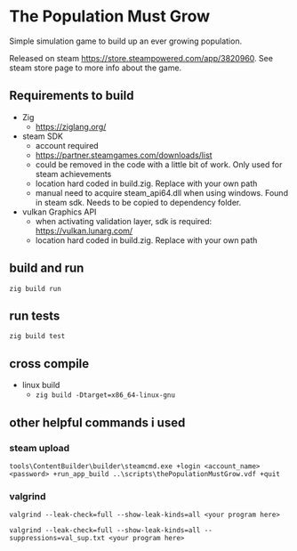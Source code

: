 # The Population Must Grow
Simple simulation game to build up an ever growing population.

Released on steam https://store.steampowered.com/app/3820960. See steam store page to more info about the game.

## Requirements to build
- Zig 
    - https://ziglang.org/
- steam SDK
    - account required
    - https://partner.steamgames.com/downloads/list
    - could be removed in the code with a little bit of work. Only used for steam achievements
    - location hard coded in build.zig. Replace with your own path
    - manual need to acquire steam_api64.dll when using windows. Found in steam sdk. Needs to be copied to dependency folder.
- vulkan Graphics API
    - when activating validation layer, sdk is required: https://vulkan.lunarg.com/
    - location hard coded in build.zig. Replace with your own path


## build and run
`zig build run`

## run tests
`zig build test`


## cross compile 
- linux build
  - `zig build -Dtarget=x86_64-linux-gnu`

## other helpful commands i used 
### steam upload
`tools\ContentBuilder\builder\steamcmd.exe +login <account_name> <password> +run_app_build ..\scripts\thePopulationMustGrow.vdf +quit`

### valgrind
`valgrind --leak-check=full --show-leak-kinds=all <your program here>`

`valgrind --leak-check=full --show-leak-kinds=all --suppressions=val_sup.txt <your program here>`

